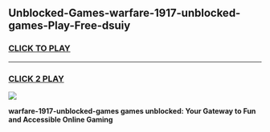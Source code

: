 
## Unblocked-Games-warfare-1917-unblocked-games-Play-Free-dsuiy
<h3>
<a href="https://premium76.site?title=warfare-1917-unblocked-games&ref=23A">CLICK TO PLAY</a></h3>
<hr>

<h3>
<a href="https://premium76.site?title=warfare-1917-unblocked-games&ref=23A">CLICK 2 PLAY</a>
  
</h3>

<a href="https://premium76.site?title=warfare-1917-unblocked-games&ref=23A"><img src="https://clearcache.store/games.png"></a>


**warfare-1917-unblocked-games games unblocked: Your Gateway to Fun and Accessible Online Gaming**
